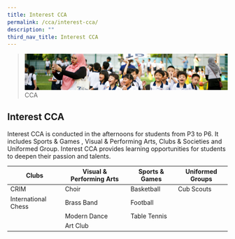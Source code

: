 ```yaml
---
title: Interest CCA
permalink: /cca/interest-cca/
description: ""
third_nav_title: Interest CCA
---
```

>![](/images/CCA/CCA_02.jpg)
>CCA

## Interest CCA
Interest CCA is conducted in the afternoons for students from P3 to P6. It includes Sports & Games
, Visual & Performing Arts, Clubs & Societies and 
Uniformed Group. Interest CCA provides learning opportunities for students to deepen their passion and talents.


| Clubs | Visual & Performing Arts | Sports &amp; Games  | Uniformed Groups |
| -------- | -------- | -------- | -------- |
|CRIM      | Choir     | Basketball     | Cub Scouts     |
| International Chess | Brass Band | Football |  |
|  | Modern Dance | Table Tennis|
||Art Club||